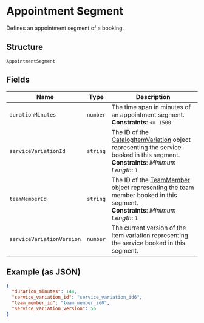 
# Appointment Segment

Defines an appointment segment of a booking.

## Structure

`AppointmentSegment`

## Fields

| Name | Type | Description |
|  --- | --- | --- |
| `durationMinutes` | `number` | The time span in minutes of an appointment segment.<br>**Constraints**: `<= 1500` |
| `serviceVariationId` | `string` | The ID of the [CatalogItemVariation](#type-CatalogItemVariation) object representing the service booked in this segment.<br>**Constraints**: *Minimum Length*: `1` |
| `teamMemberId` | `string` | The ID of the [TeamMember](#type-TeamMember) object representing the team member booked in this segment.<br>**Constraints**: *Minimum Length*: `1` |
| `serviceVariationVersion` | `number` | The current version of the item variation representing the service booked in this segment. |

## Example (as JSON)

```json
{
  "duration_minutes": 144,
  "service_variation_id": "service_variation_id6",
  "team_member_id": "team_member_id0",
  "service_variation_version": 56
}
```

